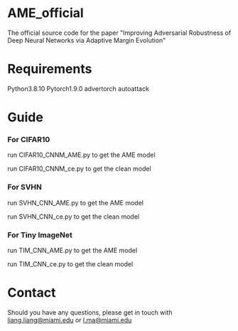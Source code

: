 # AME_official
The official source code for the paper "Improving Adversarial Robustness of Deep Neural Networks via Adaptive Margin Evolution" 

# Requirements
Python3.8.10
Pytorch1.9.0
advertorch
autoattack

# Guide
### For CIFAR10

run CIFAR10_CNNM_AME.py to get the AME model

run CIFAR10_CNNM_ce.py to get the clean model

### For SVHN

run SVHN_CNN_AME.py to get the AME model

run SVHN_CNN_ce.py to get the clean model

### For Tiny ImageNet

run TIM_CNN_AME.py to get the AME model

run TIM_CNN_ce.py to get the clean model

# Contact

Should you have any questions, please get in touch with liang.liang@miami.edu or l.ma@miami.edu

